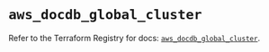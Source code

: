 # `aws_docdb_global_cluster`

Refer to the Terraform Registry for docs: [`aws_docdb_global_cluster`](https://registry.terraform.io/providers/hashicorp/aws/6.7.0/docs/resources/docdb_global_cluster).
